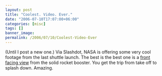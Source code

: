 ```yaml
---
layout: post
title: "Coolest. Video. Ever."
date: "2006-07-10T17:07:00+06:00"
categories: [misc]
tags: []
banner_image: 
permalink: /2006/07/10/Coolest-Video-Ever
---
```


(Until I post a new one.) Via Slashdot, NASA is offering some very cool footage from the last shuttle launch. The best is the best one is a <a href="http://mfile.akamai.com/18566/wmv/etouchsyst2.download.akamai.com/18355/wm.nasa-global/sts-121/right_aft_srb_camera.asx">front facing view</a> from the solid rocket booster. You get the trip from take off to splash down. Amazing.